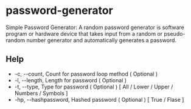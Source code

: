 # password-generator
Simple Password Generator:
A random password generator is software program or hardware device that takes input from a random or pseudo-random number generator and automatically generates a password.

## Help
- -c, --count, Count for password loop method ( Optional )
- -l, --length, Length for password ( Optional )
- -t, --type, Type for password ( Optional ) [ All / Lower / Upper / Numbers / Symbols ]
- -hp, --hashpassword, Hashed password ( Optional ) [ True / Flase ]
